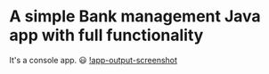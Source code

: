 # A simple Bank management Java app with full functionality

It's a console app. 😃
[!app-output-screenshot](output-screenshot.png)
